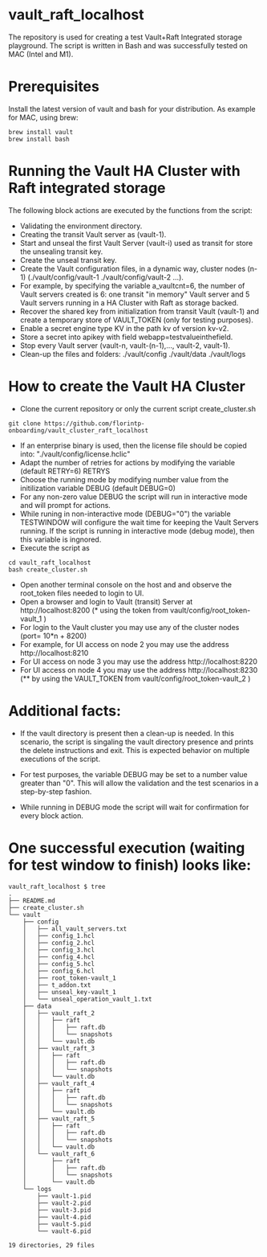 # vault_raft_localhost

The repository is used for creating a test Vault+Raft Integrated storage playground.
The script is written in Bash and was successfully tested on MAC (Intel and M1).


# Prerequisites
Install the latest version of vault and bash for your distribution.
As example for MAC, using brew:
```
brew install vault
brew install bash
```

# Running the Vault HA Cluster with Raft integrated storage
The following block actions are executed by the functions from the script:
 - Validating the environment directory.
 - Creating the transit Vault server as (vault-1).
 - Start and unseal the first Vault Server (vault-i) used as transit for store the unsealing transit key.
 - Create the unseal transit key.
 - Create the Vault configuration files, in a dynamic way, cluster nodes (n-1) (./vault/config/vault-1 ./vault/config/vault-2 ...).
 - For example, by specifying the variable a_vaultcnt=6, the number of Vault servers created is 6: one transit "in memory" Vault server and 5 Vault servers running in a HA Cluster with Raft as storage backed.
 - Recover the shared key from initialization from transit Vault (vault-1) and create a temporary store of VAULT_TOKEN (only for testing purposes).
 - Enable a secret engine type KV in the path kv of version kv-v2.
 - Store a secret into apikey with field webapp=testvalueinthefield.
 - Stop every Vault server (vault-n, vault-(n-1),..., vault-2, vault-1).
 - Clean-up the files and folders: ./vault/config ./vault/data ./vault/logs
 

# How to create the Vault HA Cluster
- Clone the current repository or only the current script create_cluster.sh
```
git clone https://github.com/florintp-onboarding/vault_cluster_raft_localhost
```
- If an enterprise binary is used, then the license file should be copied into:
"./vault/config/license.hclic"
- Adapt the number of retries for actions by modifying the variable
(default RETRY=6)
RETRYS
- Choose the running mode by modifying number value from the initilization variable DEBUG 
(default DEBUG=0)
- For any non-zero value DEBUG the script will run in interactive mode and will prompt for actions.
- While runing in non-interactive mode (DEBUG="0") the variable TESTWINDOW will configure the wait time for keeping the Vault Servers running. If the script is running in interactive mode (debug mode), then this variable is ingnored. 
- Execute the script as
```
cd vault_raft_localhost
bash create_cluster.sh
```
- Open another terminal console on the host and 
and observe the root_token files needed to login to UI.
- Open a browser and login to Vault (transit) Server at http://localhost:8200
(* using the token from vault/config/root_token-vault_1 )
- For login to the Vault cluster you may use any of the cluster nodes (port= 10*n + 8200)
- For example, for UI access on node 2 you may use the address http://localhost:8210
- For UI access on node 3 you may use the address http://localhost:8220
- For UI access on node 4 you may use the address http://localhost:8230
(** by using the VAULT_TOKEN from vault/config/root_token-vault_2 )


# Additional facts:
- If the vault directory is present then a clean-up is needed.
In this scenario, the script is singaling the vault directory presence and prints the delete instructions and exit.
This is expected behavior on multiple executions of the script.

- For test purposes, the variable DEBUG may be set to a number value greater than "0".
This will allow the validation and the test scenarios in a step-by-step fashion.
- While running in DEBUG mode the script will wait for confirmation for every block action.

# One successful execution (waiting for test window to finish) looks like:
```
vault_raft_localhost $ tree
.
├── README.md
├── create_cluster.sh
└── vault
    ├── config
    │   ├── all_vault_servers.txt
    │   ├── config_1.hcl
    │   ├── config_2.hcl
    │   ├── config_3.hcl
    │   ├── config_4.hcl
    │   ├── config_5.hcl
    │   ├── config_6.hcl
    │   ├── root_token-vault_1
    │   ├── t_addon.txt
    │   ├── unseal_key-vault_1
    │   └── unseal_operation_vault_1.txt
    ├── data
    │   ├── vault_raft_2
    │   │   ├── raft
    │   │   │   ├── raft.db
    │   │   │   └── snapshots
    │   │   └── vault.db
    │   ├── vault_raft_3
    │   │   ├── raft
    │   │   │   ├── raft.db
    │   │   │   └── snapshots
    │   │   └── vault.db
    │   ├── vault_raft_4
    │   │   ├── raft
    │   │   │   ├── raft.db
    │   │   │   └── snapshots
    │   │   └── vault.db
    │   ├── vault_raft_5
    │   │   ├── raft
    │   │   │   ├── raft.db
    │   │   │   └── snapshots
    │   │   └── vault.db
    │   └── vault_raft_6
    │       ├── raft
    │       │   ├── raft.db
    │       │   └── snapshots
    │       └── vault.db
    └── logs
        ├── vault-1.pid
        ├── vault-2.pid
        ├── vault-3.pid
        ├── vault-4.pid
        ├── vault-5.pid
        └── vault-6.pid

19 directories, 29 files
```
